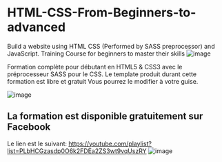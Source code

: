 # HTML-CSS-From-Beginners-to-advanced
Build a website using HTML CSS (Performed by SASS preprocessor) and JavaScript. Training Course for beginners to master their skills
![image](https://github.com/user-attachments/assets/aa5fd40c-5351-4241-9d28-bd741a8cf657)


Formation complète pour débutant en HTML5 & CSS3 avec le préprocesseur SASS pour le CSS.
Le template produit durant cette formation est libre et gratuit
Vous pourrez le modifier à votre guise.

![image](https://github.com/user-attachments/assets/e2363a09-3105-4533-8e77-b7b4c2c1a428)


## La formation est disponible gratuitement sur Facebook 
Le lien est le suivant: https://youtube.com/playlist?list=PLbHCGzasdp0O6k2FDEa2ZS3wt9vqUszRY
![image](https://github.com/user-attachments/assets/4e44f201-2903-4b17-9fae-143ef06617cd)

